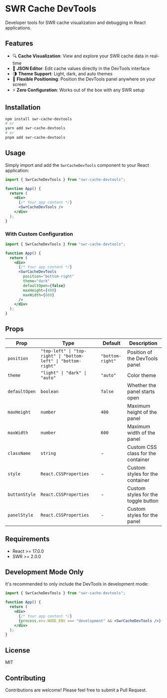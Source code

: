 # SWR Cache DevTools

Developer tools for SWR cache visualization and debugging in React applications.

## Features

- 🔍 **Cache Visualization**: View and explore your SWR cache data in real-time
- 🎨 **JSON Editor**: Edit cache values directly in the DevTools interface
- 🌗 **Theme Support**: Light, dark, and auto themes
- 📱 **Flexible Positioning**: Position the DevTools panel anywhere on your screen
- ⚡ **Zero Configuration**: Works out of the box with any SWR setup

## Installation

```bash
npm install swr-cache-devtools
# or
yarn add swr-cache-devtools
# or
pnpm add swr-cache-devtools
```

## Usage

Simply import and add the `SwrCacheDevTools` component to your React application:

```jsx
import { SwrCacheDevTools } from "swr-cache-devtools";

function App() {
  return (
    <div>
      {/* Your app content */}
      <SwrCacheDevTools />
    </div>
  );
}
```

### With Custom Configuration

```jsx
import { SwrCacheDevTools } from "swr-cache-devtools";

function App() {
  return (
    <div>
      {/* Your app content */}
      <SwrCacheDevTools
        position="bottom-right"
        theme="dark"
        defaultOpen={false}
        maxHeight={400}
        maxWidth={600}
      />
    </div>
  );
}
```

## Props

| Prop          | Type                                                           | Default          | Description                         |
| ------------- | -------------------------------------------------------------- | ---------------- | ----------------------------------- |
| `position`    | `"top-left" \| "top-right" \| "bottom-left" \| "bottom-right"` | `"bottom-right"` | Position of the DevTools panel      |
| `theme`       | `"light" \| "dark" \| "auto"`                                  | `"auto"`         | Color theme                         |
| `defaultOpen` | `boolean`                                                      | `false`          | Whether the panel starts open       |
| `maxHeight`   | `number`                                                       | `400`            | Maximum height of the panel         |
| `maxWidth`    | `number`                                                       | `600`            | Maximum width of the panel          |
| `className`   | `string`                                                       | -                | Custom CSS class for the container  |
| `style`       | `React.CSSProperties`                                          | -                | Custom styles for the container     |
| `buttonStyle` | `React.CSSProperties`                                          | -                | Custom styles for the toggle button |
| `panelStyle`  | `React.CSSProperties`                                          | -                | Custom styles for the panel         |

## Requirements

- React >= 17.0.0
- SWR >= 2.0.0

## Development Mode Only

It's recommended to only include the DevTools in development mode:

```jsx
import { SwrCacheDevTools } from "swr-cache-devtools";

function App() {
  return (
    <div>
      {/* Your app content */}
      {process.env.NODE_ENV === "development" && <SwrCacheDevTools />}
    </div>
  );
}
```

## License

MIT

## Contributing

Contributions are welcome! Please feel free to submit a Pull Request.
